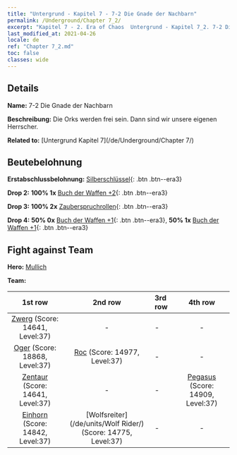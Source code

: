```yaml
---
title: "Untergrund - Kapitel 7 - 7-2 Die Gnade der Nachbarn"
permalink: /Underground/Chapter 7_2/
excerpt: "Kapitel 7 - 2. Era of Chaos  Untergrund - Kapitel 7_2. 7-2 Die Gnade der Nachbarn"
last_modified_at: 2021-04-26
locale: de
ref: "Chapter 7_2.md"
toc: false
classes: wide
---
```


## Details

 **Name:** 7-2 Die Gnade der Nachbarn

 **Beschreibung:** Die Orks werden frei sein. Dann sind wir unsere eigenen Herrscher.

 **Related to:** [Untergrund Kapitel 7](/de/Underground/Chapter 7/)

## Beutebelohnung

 **Erstabschlussbelohnung:** [Silberschlüssel](/ItemsDE/con_693/){: .btn .btn--era3}

 **Drop 2:** **100% 1x** [Buch der Waffen +2](/ItemsDE/mat_32/){: .btn .btn--era3}

 **Drop 3:** **100% 2x** [Zauberspruchrollen](/ItemsDE/con_694/){: .btn .btn--era3}

 **Drop 4:** **50% 0x** [Buch der Waffen +1](/ItemsDE/mat_25/){: .btn .btn--era3}, **50% 1x** [Buch der Waffen +1](/ItemsDE/mat_25/){: .btn .btn--era3}


## Fight against Team
 **Hero:** [Mullich](/de/heroes/Mullich/)

 **Team:**


  | 1st row | 2nd row | 3rd row | 4th row |
  |:----:|:----:|:----|:----:|
  | [Zwerg](/de/units/Dwarf/) (Score: 14641, Level:37)  | - | - | - |
  | [Oger](/de/units/Ogre/) (Score: 18868, Level:37)  | [Roc](/de/units/Roc/) (Score: 14977, Level:37)  | - | - |
  | [Zentaur](/de/units/Centaur/) (Score: 14641, Level:37)  | - | - | [Pegasus](/de/units/Pegasus/) (Score: 14909, Level:37)  |
  | [Einhorn](/de/units/Unicorn/) (Score: 14842, Level:37)  | [Wolfsreiter](/de/units/Wolf Rider/) (Score: 14775, Level:37)  | - | - |


